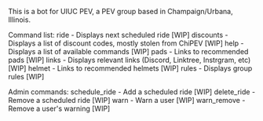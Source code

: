 This is a bot for UIUC PEV, a PEV group based in Champaign/Urbana, Illinois.

Command list:
ride - Displays next scheduled ride [WIP]
discounts - Displays a list of discount codes, mostly stolen from ChiPEV [WIP]
help - Displays a list of available commands [WIP]
pads - Links to recommended pads [WIP]
links - Displays relevant links (Discord, Linktree, Instrgram, etc) [WIP]
helmet - Links to recommended helmets [WIP]
rules - Displays group rules [WIP]

Admin commands:
schedule_ride - Add a scheduled ride [WIP]
delete_ride - Remove a scheduled ride [WIP]
warn - Warn a user [WIP]
warn_remove - Remove a user's warning [WIP]